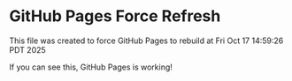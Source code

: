 # GitHub Pages Force Refresh

This file was created to force GitHub Pages to rebuild at Fri Oct 17 14:59:26 PDT 2025

If you can see this, GitHub Pages is working!
